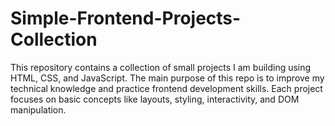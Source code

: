 # Simple-Frontend-Projects-Collection
This repository contains a collection of small projects I am building using HTML, CSS, and JavaScript. The main purpose of this repo is to improve my technical knowledge and practice frontend development skills. Each project focuses on basic concepts like layouts, styling, interactivity, and DOM manipulation.
